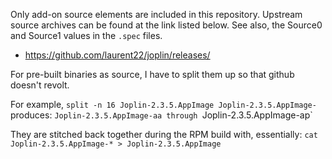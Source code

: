 Only add-on source elements are included in this repository. Upstream source
archives can be found at the link listed below. See also, the Source0 and
Source1 values in the `.spec` files.
- <https://github.com/laurent22/joplin/releases/>

For pre-built binaries as source, I have to split them up so that github
doesn't revolt.

For example, `split -n 16 Joplin-2.3.5.AppImage Joplin-2.3.5.AppImage-` produces:
  `Joplin-2.3.5.AppImage-aa through `Joplin-2.3.5.AppImage-ap`

They are stitched back together during the RPM build with, essentially:
  `cat Joplin-2.3.5.AppImage-* > Joplin-2.3.5.AppImage`
